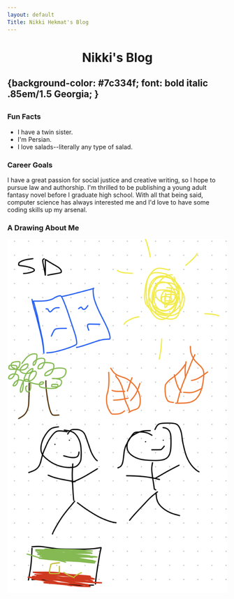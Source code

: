 ```yaml
---
layout: default
Title: Nikki Hekmat's Blog
---
```

<center> <h1> <b> Nikki's Blog </b> </h1> </center>

<h2> {background-color: #7c334f; font: bold italic .85em/1.5 Georgia; } <h2>


### Fun Facts
- I have a twin sister.
- I'm Persian.
- I love salads--literally any type of salad.

### Career Goals
I have a great passion for social justice and creative writing, so I hope to pursue law and authorship. I'm thrilled to be publishing a young adult fantasy novel before I graduate high school. With all that being said, computer science has always interested me and I'd love to have some coding skills up my arsenal. 

### A Drawing About Me
![alt text](IMG_1958.jpg)




